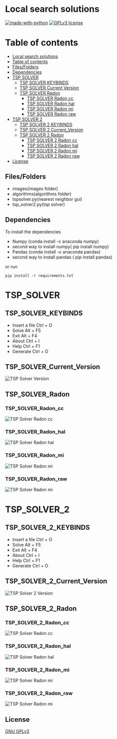 # Local search solutions


[![made-with-python](https://img.shields.io/badge/Made%20with-Python-1f425f.svg)](https://www.python.org/) [![GPLv3 license](https://img.shields.io/badge/License-GPLv3-blue.svg)](http://perso.crans.org/besson/LICENSE.html)

# Table of contents

<!--ts-->
  * [Local search solutions](#Local_search_solutions)
  * [Table of contents](#Table_of_contents)
  * [Files/Folders](#Files/Folders)
  * [Dependencies](#Dependencies)
  * [TSP SOLVER](#TSP_SOLVER)
    * [TSP SOLVER KEYBINDS](#TSP_SOLVER_KEYBINDS)
    * [TSP SOLVER Current Version](#TSP_SOLVER_Current_Version)
    * [TSP SOLVER Radon](#TSP_SOLVER_Radon)
      * [TSP SOLVER Radon cc](#TSP_SOLVER_Radon_cc)
      * [TSP SOLVER Radon hal](#TSP_SOLVER_Radon_hal)
      * [TSP SOLVER Radon mi](#TSP_SOLVER_Radon_mi)
      * [TSP SOLVER Radon raw](#TSP_SOLVER_Radon_raw)
  * [TSP SOLVER 2](#TSP_SOLVER_2)
    * [TSP SOLVER 2 KEYBINDS](#TSP_SOLVER_2_KEYBINDS)
    * [TSP SOLVER 2 Current_Version](#TSP_SOLVER_2_Current_Version)
    * [TSP SOLVER 2 Radon](#TSP_SOLVER_2_Radon)
      * [TSP SOLVER 2 Radon cc](#TSP_SOLVER_2_Radon_cc)
      * [TSP SOLVER 2 Radon hal](#TSP_SOLVER_2_Radon_hal)
      * [TSP SOLVER 2 Radon mi](#TSP_SOLVER_2_Radon_mi)
      * [TSP SOLVER 2 Radon raw](#TSP_SOLVER_2_Radon_raw)
  * [License](#License)
<!--te-->


## Files/Folders
<ul>
    <li> images(images folder) </li>
    <li> algorithms(algorithms folder) </li>
    <li> tspsolver.py(nearest neighbor gui) </li>
    <li> tsp_solver2.py(tsp solver) </li>
</ul>

## Dependencies

To install the dependencies

<ul>
  <li> Numpy (conda install -c anaconda numpy) </li>
  <li> second way to install numpy( pip install numpy) </li>
  <li> Pandas (conda install -c anaconda pandas) </li>
  <li> second way to install pandas ( pip install pandas) </li>
</ul>


or run

```shell
pip install -r requirements.txt
```

# TSP_SOLVER

## TSP_SOLVER_KEYBINDS

<ul>
  <li> Insert a file Ctrl + O </li>
  <li> Solve Alt + F5 </li>
  <li> Exit Alt + F4 </li>
  <li> About Ctrl + I </li>
  <li> Help Ctrl + F1 </li>
  <li> Generate Ctrl + O </li>
</ul>
  

## TSP_SOLVER_Current_Version

<p><img src ="images/tsp solver/tsp solver.png" title = "TSP Solver Version"/> </p>

## TSP_SOLVER_Radon

### TSP_SOLVER_Radon_cc

<p><img src ="images/tsp solver/radon/tspsolver radon cc.png" title = "TSP Solver Radon cc"/></p>

### TSP_SOLVER_Radon_hal

<p><img src ="images/tsp solver/radon/tspsolver radon hal.png" title = "TSP Solver Radon hal"/></p>

### TSP_SOLVER_Radon_mi

<p><img src ="images/tsp solver/radon/tspsolver radon mi.png" title = "TSP Solver Radon mi"/></p>

### TSP_SOLVER_Radon_raw

<p><img src ="images/tsp solver/radon/tspsolver radon raw.png" title = "TSP Solver Radon mi"/></p>

# TSP_SOLVER_2

## TSP_SOLVER_2_KEYBINDS

<ul>
  <li> Insert a file Ctrl + O </li>
  <li> Solve Alt + F5 </li>
  <li> Exit Alt + F4 </li>
  <li> About Ctrl + I </li>
  <li> Help Ctrl + F1 </li>
  <li> Generate Ctrl + O </li>
</ul>

## TSP_SOLVER_2_Current_Version

<p><img src ="images/tsp solver 2/TSP SOLVER 2.png" title = "TSP Solver 2 Version"/> </p>

## TSP_SOLVER_2_Radon

### TSP_SOLVER_2_Radon_cc

<p><img src ="images/tsp solver 2/radon/tsp solver 2 radon cc.png" title = "TSP Solver Radon cc"/></p>

### TSP_SOLVER_2_Radon_hal

<p><img src ="images/tsp solver 2/radon/tsp solver 2 radon hal.png" title = "TSP Solver Radon hal"/></p>

### TSP_SOLVER_2_Radon_mi

<p><img src ="images/tsp solver 2/radon/tsp solver 2 radon mi.png" title = "TSP Solver Radon mi"/></p>

### TSP_SOLVER_2_Radon_raw

<p><img src ="images/tsp solver 2/radon/tsp solver 2 radon raw.png" title = "TSP Solver Radon mi"/></p>

## License
[GNU GPLv3](https://choosealicense.com/licenses/gpl-3.0/)
